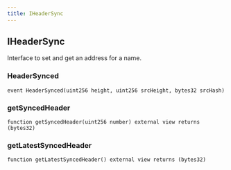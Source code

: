 ```yaml
---
title: IHeaderSync
---
```


## IHeaderSync

Interface to set and get an address for a name.

### HeaderSynced

```solidity
event HeaderSynced(uint256 height, uint256 srcHeight, bytes32 srcHash)
```

### getSyncedHeader

```solidity
function getSyncedHeader(uint256 number) external view returns (bytes32)
```

### getLatestSyncedHeader

```solidity
function getLatestSyncedHeader() external view returns (bytes32)
```
